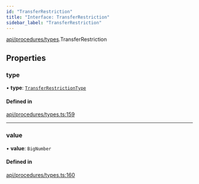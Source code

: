 ```yaml
---
id: "TransferRestriction"
title: "Interface: TransferRestriction"
sidebar_label: "TransferRestriction"
---
```


[api/procedures/types](../../../../../modules/API/Procedures/Types/Types.md).TransferRestriction

## Properties

### type

• **type**: [`TransferRestrictionType`](../../../../../enums/API/Procedures/Types/TransferRestrictionType/TransferRestrictionType.md)

#### Defined in

[api/procedures/types.ts:159](https://github.com/PolymeshAssociation/polymesh-sdk/blob/2c78f6c34/src/api/procedures/types.ts#L159)

___

### value

• **value**: `BigNumber`

#### Defined in

[api/procedures/types.ts:160](https://github.com/PolymeshAssociation/polymesh-sdk/blob/2c78f6c34/src/api/procedures/types.ts#L160)
